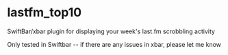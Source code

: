 # lastfm_top10
SwiftBar/xbar plugin for displaying your week's last.fm scrobbling activity

Only tested in Swiftbar -- if there are any issues in xbar, please let me know
